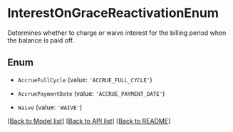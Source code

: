 # InterestOnGraceReactivationEnum

Determines whether to charge or waive interest for the billing period when the balance is paid off.

## Enum

* `AccrueFullCycle` (value: `'ACCRUE_FULL_CYCLE'`)

* `AccruePaymentDate` (value: `'ACCRUE_PAYMENT_DATE'`)

* `Waive` (value: `'WAIVE'`)

[[Back to Model list]](../README.md#documentation-for-models) [[Back to API list]](../README.md#documentation-for-api-endpoints) [[Back to README]](../README.md)
